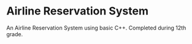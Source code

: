 # Airline Reservation System #

An Airline Reservation System using basic C++. Completed during 12th grade.